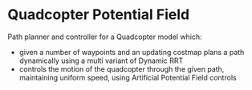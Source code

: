 # Quadcopter Potential Field

Path planner and controller for a Quadcopter model which:
- given a number of waypoints and an updating costmap plans a path dynamically using a multi variant of Dynamic RRT
- controls the motion of the quadcopter through the given path, maintaining uniform speed, using Artificial Potential Field controls


 
